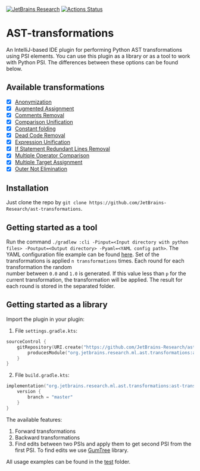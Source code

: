 [![JetBrains Research](https://jb.gg/badges/research.svg)](https://confluence.jetbrains.com/display/ALL/JetBrains+on+GitHub)
[![Actions Status](https://github.com/nbirillo/ast-transformations/workflows/build/badge.svg)](https://github.com/nbirillo/ast-transformations/actions)


# AST-transformations

An IntelliJ-based IDE plugin for performing Python AST transformations using PSI elements. 
You can use this plugin as a library or as a tool to work with Python PSI. 
The differences between these options can be found below.

## Available transformations

- [x] [Anonymization](./docs/transformations/Anonymization.md)
- [x] [Augmented Assignment](./docs/transformations/AugmentedAssignment.md)
- [x] [Comments Removal](./docs/transformations/CommentsRemoval.md)
- [x] [Comparison Unification](./docs/transformations/ComparisonUnification.md)
- [x] [Constant folding](./docs/transformations/ConstantFolding.md)
- [x] [Dead Code Removal](./docs/transformations/DeadCodeRemoval.md)
- [x] [Expression Unification](./docs/transformations/ExpressionUnification.md)
- [x] [If Statement Redundant Lines Removal](./docs/transformations/IfRedundantLinesRemovalTransformation.md)
- [x] [Multiple Operator Comparison](./docs/transformations/MultipleOperatorComparison.md)
- [x] [Multiple Target Assignment](./docs/transformations/MultipleTargetAssignmentTransformation.md)
- [x] [Outer Not Elimination](./docs/transformations/OuterNotElimination.md)

## Installation

Just clone the repo by `git clone https://github.com/JetBrains-Research/ast-transformations`.


## Getting started as a tool

Run the command `./gradlew :cli -Pinput=<Input directory with python files> -Poutput=<Output directory> -Pyaml=<YAML config path>`.
The YAML configuration file example can be found [here](./config.yaml).
Set of the transformations is applied `n transformations` times. Each round for each transformation the random  
number between `0.0` and `1.0` is generated. If this value less than `p` for the current transformation,
the transformation will be applied. The result for each round is stored in the separated folder.


## Getting started as a library

Import the plugin in your plugin:

1. File `settings.gradle.kts`:

```kotlin
sourceControl {
    gitRepository(URI.create("https://github.com/JetBrains-Research/ast-transformations.git")) {
        producesModule("org.jetbrains.research.ml.ast.transformations:ast-transformations")
    }
}
```

2. File `build.gradle.kts`:

```kotlin
implementation("org.jetbrains.research.ml.ast.transformations:ast-transformations") {
    version {
        branch = "master"
    }
}
```

The available features:

1. Forward transformations
2. Backward transformations
3. Find edits between two PSIs and apply them to get second PSI from the first PSI. 
   To find edits we use [GumTree](https://github.com/GumTreeDiff/gumtree) library.
   
All usage examples can be found in the [test](./src/test/kotlin/org/jetbrains/research/ml/ast) folder.
